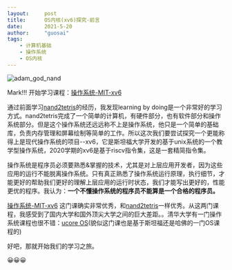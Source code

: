 ```yaml
---
layout:     post
title:      OS内核(xv6)探究-前言
date:       2021-5-20
author:     "guosai"
tags:
    - 计算机基础
    - 操作系统
    - OS内核
---
```


![adam_god_nand](https://www.howtogeek.com/wp-content/uploads/2018/08/img_5b68e80f77e33.png?height=200p&trim=2,2,2,2)

Mark!!! 开始学习课程：[操作系统-MIT-xv6](https://pdos.csail.mit.edu/6.S081/2020/schedule.html) 

通过前面学习[nand2tetris](https://www.nand2tetris.org/)的经历，我发现learning by doing是一个非常好的学习方式。nand2tetris完成了一个简单的计算机，有硬件部分，也有软件部分和操作系统部分。但是这个操作系统还远远称不上是操作系统，他只是一个简单的基础库，负责内存管理和屏幕绘制等简单的工作。所以这次我们要尝试探究一个更能称得上是现代操作系统的项目--xv6，它是斯坦福大学开发的基于unix系统的一个教学型操作系统，2020学期的xv6是基于riscv指令集，这是一套精简指令集。

操作系统是程序员必须要熟悉&掌握的技术，尤其是对上层应用开发者，因为这些应用的运行不能脱离操作系统。只有真正熟悉了操作系统运行原理，执行细节，才能更好的帮助我们更好的理解上层应用的运行时状态，我们才能写出更好的，性能更优的程序。我认为：**一个不懂操作系统的程序员不能算是一个合格的程序员。**

[操作系统-MIT-xv6](https://pdos.csail.mit.edu/6.S081/2020/schedule.html) 这门课确实非常优秀，和[nand2tetris](https://www.nand2tetris.org/)一样优秀。从这两门课程，我感受到了国内大学和国外顶尖大学之间的巨大差距。。清华大学有一门操作系统课程也很不错：[ucore OS](https://chyyuu.gitbooks.io/ucore_os_docs/content/lab0.html)(貌似这门课也是基于斯坦福还是哈佛的一门OS课程的)

好吧，那就开始我们的学习之旅。

😀😀😀